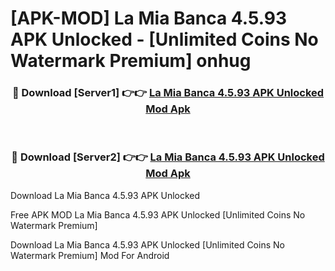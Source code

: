 # [APK-MOD] La Mia Banca 4.5.93 APK Unlocked - [Unlimited Coins No Watermark Premium] onhug



<div align="center">
<h3>🔴 Download [Server1] 👉👉 <a href="https://momento.my/?title=La_Mia_Banca_4.5.93_APK_Unlocked">La Mia Banca 4.5.93 APK Unlocked Mod Apk</a></h3><br>

<h3>🔴 Download [Server2] 👉👉 <a href="https://momento.my/?title=La_Mia_Banca_4.5.93_APK_Unlocked">La Mia Banca 4.5.93 APK Unlocked Mod Apk</a></h3>
</div>



Download La Mia Banca 4.5.93 APK Unlocked 

Free APK MOD La Mia Banca 4.5.93 APK Unlocked [Unlimited Coins No Watermark Premium]

Download La Mia Banca 4.5.93 APK Unlocked [Unlimited Coins No Watermark Premium] Mod For Android
